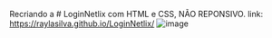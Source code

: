 Recriando a # LoginNetlix com HTML e CSS, NÃO REPONSIVO.
link: https://raylasilva.github.io/LoginNetlix/
![image](https://user-images.githubusercontent.com/77173258/138615088-cc444d88-1c72-4721-9048-453b0a10c499.png)


